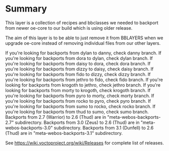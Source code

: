 # Summary

This layer is a collection of recipes and bbclasses we needed to backport
from newer oe-core to our build which is using older release.

The aim of this layer is to be able to just remove it from BBLAYERS when we
upgrade oe-core instead of removing individual files from our other layers.

If you're looking for backports from dylan to danny, check danny branch.
If you're looking for backports from dora to dylan, check dylan branch.
If you're looking for backports from daisy to dora, check dora branch.
If you're looking for backports from dizzy to daisy, check daisy branch.
If you're looking for backports from fido to dizzy, check dizzy branch.
If you're looking for backports from jethro to fido, check fido branch.
If you're looking for backports from krogoth to jethro, check jethro branch.
If you're looking for backports from morty to krogoth, check krogoth branch.
If you're looking for backports from pyro to morty, check morty branch.
If you're looking for backports from rocko to pyro, check pyro branch.
If you're looking for backports from sumo to rocko, check rocko branch.
If you're looking for backports from thud to sumo, check sumo branch.
Backports from 2.7 (Warrior) to 2.6 (Thud) are in "meta-webos-backports-2.7" subdirectory.
Backports from 3.0 (Zeus) to 2.6 (Thud) are in "meta-webos-backports-3.0" subdirectory.
Backports from 3.1 (Dunfell) to 2.6 (Thud) are in "meta-webos-backports-3.1" subdirectory.

See https://wiki.yoctoproject.org/wiki/Releases for complete list of releases.
